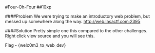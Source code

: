 #Four-Oh-Four
##10xp

####Problem
We were trying to make an introductory web problem, but messed up somewhere along the way. http://web.lasactf.com:2395


####Solution
Pretty simple one this compared to the other challenges. 
Right click view source and you will see this. 
<!-- Backup flag in case something breaks: lasactf{welc0m3_to_web_dev} -->


Flag - {welc0m3_to_web_dev}
